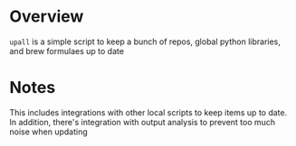 # Overview

`upall` is a simple script to keep a bunch of repos, global python libraries, and brew formulaes up to date

# Notes

This includes integrations with other local scripts to keep items up to date. In addition, there's integration with output analysis to prevent too much noise
when updating
